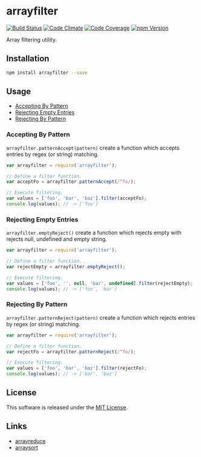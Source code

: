arrayfilter
==========

<!-- Badge Start -->
<a name="badges"></a>

[![Build Status][bd_travis_shield_url]][bd_travis_url]
[![Code Climate][bd_codeclimate_shield_url]][bd_codeclimate_url]
[![Code Coverage][bd_codeclimate_coverage_shield_url]][bd_codeclimate_url]
[![npm Version][bd_npm_shield_url]][bd_npm_url]

[bd_repo_url]: https://github.com/okunishinishi/node-arrayfilter
[bd_travis_url]: http://travis-ci.org/okunishinishi/node-arrayfilter
[bd_travis_shield_url]: http://img.shields.io/travis/okunishinishi/node-arrayfilter.svg?style=flat
[bd_license_url]: https://github.com/okunishinishi/node-arrayfilter/blob/master/LICENSE
[bd_codeclimate_url]: http://codeclimate.com/github/okunishinishi/node-arrayfilter
[bd_codeclimate_shield_url]: http://img.shields.io/codeclimate/github/okunishinishi/node-arrayfilter.svg?style=flat
[bd_codeclimate_coverage_shield_url]: http://img.shields.io/codeclimate/coverage/github/okunishinishi/node-arrayfilter.svg?style=flat
[bd_gemnasium_url]: https://gemnasium.com/okunishinishi/node-arrayfilter
[bd_gemnasium_shield_url]: https://gemnasium.com/okunishinishi/node-arrayfilter.svg
[bd_npm_url]: http://www.npmjs.org/package/arrayfilter
[bd_npm_shield_url]: http://img.shields.io/npm/v/arrayfilter.svg?style=flat

<!-- Badge End -->


<!-- Description Start -->
<a name="description"></a>

Array filtering utility.

<!-- Description End -->



<!-- Sections Start -->
<a name="sections"></a>

Installation
-----

```bash
npm install arrayfilter --save
```

Usage
-------

+ [Accepting By Pattern](#accepting-by-pattern)
+ [Rejecting Empty Entries](#rejecting-empty-entries)
+ [Rejecting By Pattern](#rejecting-by-pattern)


### Accepting By Pattern

`arrayfilter.patternAccept(pattern)` create a function which accepts entries by regex (or string) matching.

```Javascript
var arrayfilter = require('arrayfilter');

// Define a filter function.
var acceptFo = arrayfilter.patternAccept(/^fo/);

// Execute filtering.
var values = ['foo', 'bar', 'baz'].filter(acceptFo);
console.log(values); // -> ['foo']

```


### Rejecting Empty Entries

`arrayfilter.emptyReject()` create a function which rejects empty with rejects null, undefined and empty string.

```Javascript
var arrayfilter = require('arrayfilter');

// Define a filter function.
var rejectEmpty = arrayfilter.emptyReject();

// Execute filtering.
var values = ['foo', '', null, 'bar', undefined].filter(rejectEmpty);
console.log(values); // -> ['foo', 'bar']

```

### Rejecting By Pattern

`arrayfilter.patternReject(pattern)` create a function which rejects entries by regex (or string) matching.

```Javascript
var arrayfilter = require('arrayfilter');

// Define a filter function.
var rejectFo = arrayfilter.patternReject(/^fo/);

// Execute filtering.
var values = ['foo', 'bar', 'baz'].filter(rejectFo);
console.log(values); // -> ['bar', 'baz']

```




<!-- Sections Start -->


<!-- LICENSE Start -->
<a name="license"></a>

License
-------
This software is released under the [MIT License](https://github.com/okunishinishi/node-arrayfilter/blob/master/LICENSE).

<!-- LICENSE End -->


<!-- Links Start -->
<a name="links"></a>

Links
------

+ [arrayreduce](https://github.com/okunishinishi/node-arrayreduce)
+ [arraysort](https://github.com/okunishinishi/node-arraysort)

<!-- Links End -->
